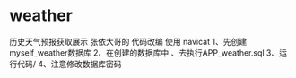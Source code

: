 # weather
历史天气预报获取展示
张依大哥的 代码改编 使用 navicat 
1、先创建myself_weather数据库 
2、在创建的数据库中 、去执行APP_weather.sql 
3、运行代码/
4、注意修改数据库密码
